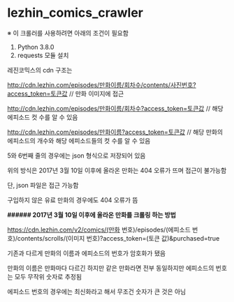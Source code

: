 # lezhin_comics_crawler

※ 이 크롤러를 사용하려면 아래의 조건이 필요함
1. Python 3.8.0
2. requests 모듈 설치

레진코믹스의 cdn 구조는

http://cdn.lezhin.com/episodes/만화이름/회차수/contents/사진번호?access_token=토큰값 // 만화 이미지에 접근

http://cdn.lezhin.com/episodes/만화이름/회차수?access_token=토큰값 // 해당 에피소드 컷 수를 알 수 있음

http://cdn.lezhin.com/episodes/만화이름?access_token=토큰값 // 해당 만화의 에피소드의 개수와 해당 에피소드들의 컷 수를 알 수 있음

5와 6번째 줄의 경우에는 json 형식으로 저장되어 있음


위의 방식은 2017년 3월 10일 이후에 올라온 만화는 404 오류가 뜨며 접근이 불가능함

단, json 파일은 접근 가능함

구입하지 않은 유료 만화의 경우에도 404 오류가 뜸

**###### **2017년 3월 10일 이후에 올라온 만화를 크롤링 하는 방법****

https://cdn.lezhin.com/v2/comics/(만화 번호)/episodes/(에피소드 번호)/contents/scrolls/(이미지 번호)?access_token=(토큰 값)&purchased=true

기존과 다르게 만화의 이름과 에피소드의 번호가 암호화가 됐음

만화의 이름은 만화마다 다르긴 하지만 같은 만화라면 전부 동일하지만 에피소드의 번호는 모두 무작위 숫자로 추정됨

에피소드 번호의 경우에는 최신화라고 해서 무조건 숫자가 큰 것은 아님
